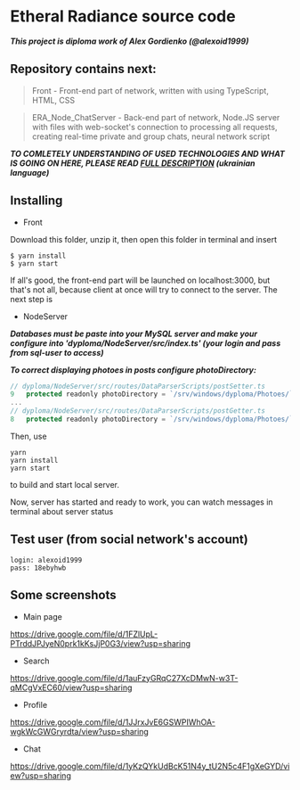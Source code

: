 # Etheral Radiance source code

***This project is diploma work of Alex Gordienko (@alexoid1999)***

## Repository contains next:

> Front - Front-end part of network, written with using TypeScript, HTML, CSS

> ERA_Node_ChatServer - Back-end part of network, Node.JS server with files with web-socket's connection to processing all requests, creating real-time private and group chats, neural network script

***TO COMLETELY UNDERSTANDING OF USED TECHNOLOGIES AND WHAT IS GOING ON HERE, PLEASE READ <a href="https://drive.google.com/file/d/19U2KCNnxzZ7oZa-3WA2Px1hH1B9b7uAU/view?usp=sharing">FULL DESCRIPTION</a> (ukrainian language)***

## Installing

- Front 

Download this folder, unzip it, then open this folder in terminal and insert
```shell
$ yarn install
$ yarn start
```
If all's good, the front-end part will be launched on localhost:3000, but that's not all, because client at once will try to connect to the server. The next step is

- NodeServer 

***Databases must be paste into your MySQL server and make your configure into 'dyploma/NodeServer/src/index.ts' (your login and pass from sql-user to access)***

***To correct displaying photoes in posts configure photoDirectory:***
```js
// dyploma/NodeServer/src/routes/DataParserScripts/postSetter.ts 
9	protected readonly photoDirectory = `/srv/windows/dyploma/Photoes/`;
...
// dyploma/NodeServer/src/routes/DataParserScripts/postGetter.ts
8	protected readonly photoDirectory = `/srv/windows/dyploma/Photoes/`;
```

Then, use
```shell
yarn
yarn install
yarn start
```
to build and start local server.

Now, server has started and ready to work, you can watch messages in terminal about server status


## Test user (from social network's account)
```shell
login: alexoid1999
pass: 18ebyhwb
```

## Some screenshots

- Main page

https://drive.google.com/file/d/1FZlUpL-PTrddJPJyeN0prk1kKsJjP0G3/view?usp=sharing

- Search

https://drive.google.com/file/d/1auFzyGRqC27XcDMwN-w3T-qMCgVxEC60/view?usp=sharing

- Profile

https://drive.google.com/file/d/1JJrxJvE6GSWPIWhOA-wgkWcGWGryrdta/view?usp=sharing


- Chat 

https://drive.google.com/file/d/1yKzQYkUdBcK51N4y_tU2N5c4F1gXeGYD/view?usp=sharing
